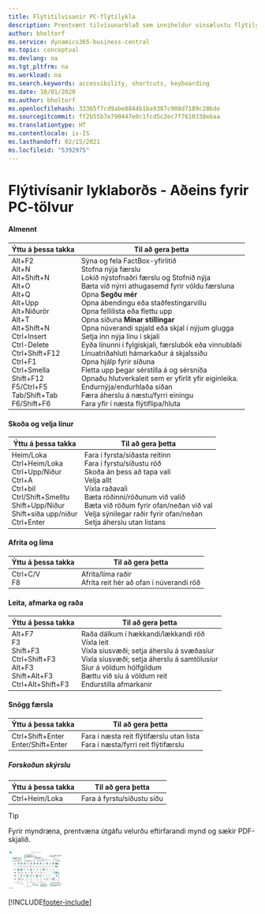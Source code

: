 ```yaml
---
title: Flýtitilvísanir PC-flýtilykla
description: Prentvænt tilvísunarblað sem inniheldur vinsælustu flýtilyklana fyrir tölvunotendur.
author: bholtorf
ms.service: dynamics365-business-central
ms.topic: conceptual
ms.devlang: na
ms.tgt_pltfrm: na
ms.workload: na
ms.search.keywords: accessibility, shortcuts, keyboarding
ms.date: 10/01/2020
ms.author: bholtorf
ms.openlocfilehash: 33365f7cd9abe8844b1ba9387c908d7189c28bde
ms.sourcegitcommit: ff2b55b7e790447e0c1fcd5c2ec7f7610338ebaa
ms.translationtype: HT
ms.contentlocale: is-IS
ms.lasthandoff: 02/15/2021
ms.locfileid: "5392975"
---
```

# <a name="keyboard-quick-reference---pc-only"></a>Flýtivísanir lyklaborðs - Aðeins fyrir PC-tölvur

#### <a name="general"></a>Almennt

|Ýttu á þessa takka|Til að gera þetta|  
|-|-|
|Alt+F2<br />Alt+N<br />Alt+Shift+N<br />Alt+O<br />Alt+Q<br />Alt+Upp<br />Alt+Niðurör<br />Alt+T<br />Alt+Shift+N<br />Ctrl+Insert<br />Ctrl-Delete<br />Ctrl+Shift+F12<br />Ctrl+F1<br />Ctrl+Smella<br />Shift+F12<br />F5/Ctrl+F5<br />Tab/Shift+Tab<br />F6/Shift+F6<br />|Sýna og fela FactBox-yfirlitið<br />Stofna nýja færslu<br />Lokið nýstofnaðri færslu og Stofnið nýja<br />Bæta við nýrri athugasemd fyrir völdu færsluna<br />Opna **Segðu mér**<br />Opna ábendingu eða staðfestingarvillu<br />Opna fellilista eða flettu upp<br />Opna síðuna **Mínar stillingar**<br />Opna núverandi spjald eða skjal í nýjum glugga<br />Setja inn nýja línu í skjali<br />Eyða línunni í fylgiskjali, færslubók eða vinnublaði<br />Línuatriðahluti hámarkaður á skjalssíðu<br />Opna hjálp fyrir síðuna<br />Fletta upp þegar sérstilla á og sérsníða<br />Opnaðu hlutverkaleit sem er yfirlit yfir eiginleika.<br />Endurnýja/endurhlaða síðan<br />Færa áherslu á næstu/fyrri einingu<br />Fara yfir í næsta flýtiflipa/hluta|

#### <a name="navigate--select-rows"></a>Skoða og velja línur

|Ýttu á þessa takka|Til að gera þetta|
|-|-|
|Heim/Loka<br />Ctrl+Heim/Loka <br />Ctrl+Upp/Niður<br />Ctrl+A <br />Ctrl+bil<br />Ctrl/Shift+Smelltu<br />Shift+Upp/Niður<br />Shift+síða upp/niður<br />Ctrl+Enter|Fara í fyrsta/síðasta reitinn<br />Fara í fyrstu/síðustu röð<br />Skoða án þess að tapa vali<br />Velja allt<br />Víxla raðavali<br /> Bæta röðinni/röðunum við valið<br />Bæta við röðum fyrir ofan/neðan við val<br />Velja sýnilegar raðir fyrir ofan/neðan <br />Setja áherslu utan listans|

#### <a name="copy--paste"></a>Afrita og líma

|Ýttu á þessa takka|Til að gera þetta|
|-|-|
|Ctrl+C/V<br />F8|Afrita/líma raðir<br />Afrita reit hér að ofan í núverandi röð|

#### <a name="search-filter--sort"></a>Leita, afmarka og raða

|Ýttu á þessa takka|Til að gera þetta|
|-|-|
|Alt+F7<br />F3<br />Shift+F3<br />Ctrl+Shift+F3<br />Alt+F3<br />Shift+Alt+F3<br />Ctrl+Alt+Shift+F3|Raða dálkum í hækkandi/lækkandi röð<br />Víxla leit<br />Víxla síusvæði; setja áherslu á svæðasíur<br />Víxla síusvæði; setja áherslu á samtölusíur<br />Síur á völdum hólfgildum<br />Bættu við síu á völdum reit<br />Endurstilla afmarkanir|

#### <a name="quick-entry"></a>Snögg færsla

|Ýttu á þessa takka|Til að gera þetta|
|-|-|
|Ctrl+Shift+Enter<br />Enter/Shift+Enter|Fara í næsta reit flýtifærslu utan lista<br />Fara í næsta/fyrri reit flýtifærslu|

##### <a name="report-preview"></a>Forskoðun skýrslu

|Ýttu á þessa takka|Til að gera þetta|
|-|-|
|Ctrl+Heim/Loka|Fara á fyrstu/síðustu síðu|

> [!TIP]
> Fyrir myndræna, prentvæna útgáfu velurðu eftirfarandi mynd og sækir PDF-skjalið.
>
> [![Tákn sem opnar PDF](media/keyboard_shortcut_inline.png)](media/keyboard_shortcuts.pdf)


[!INCLUDE[footer-include](includes/footer-banner.md)]